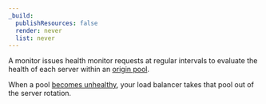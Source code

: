 ```yaml
---
_build:
  publishResources: false
  render: never
  list: never
---
```


A monitor issues health monitor requests at regular intervals to evaluate the health of each server within an [origin pool](/load-balancing/understand-basics/pools/).

When a pool [becomes unhealthy](/load-balancing/understand-basics/health-details/), your load balancer takes that pool out of the server rotation.